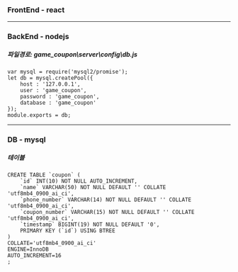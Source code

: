 ### FrontEnd - react
------
### BackEnd - nodejs
##### 파일경로: game_coupon\server\config\db.js
```
var mysql = require('mysql2/promise');
let db = mysql.createPool({
    host : '127.0.0.1',
    user : 'game_coupon',
    password : 'game_coupon',
    database : 'game_coupon'
});
module.exports = db;
```
------
### DB - mysql
##### 테이블
```
CREATE TABLE `coupon` (
	`id` INT(10) NOT NULL AUTO_INCREMENT,
	`name` VARCHAR(50) NOT NULL DEFAULT '' COLLATE 'utf8mb4_0900_ai_ci',
	`phone_number` VARCHAR(14) NOT NULL DEFAULT '' COLLATE 'utf8mb4_0900_ai_ci',
	`coupon_number` VARCHAR(15) NOT NULL DEFAULT '' COLLATE 'utf8mb4_0900_ai_ci',
	`timestamp` BIGINT(19) NOT NULL DEFAULT '0',
	PRIMARY KEY (`id`) USING BTREE
)
COLLATE='utf8mb4_0900_ai_ci'
ENGINE=InnoDB
AUTO_INCREMENT=16
;
```